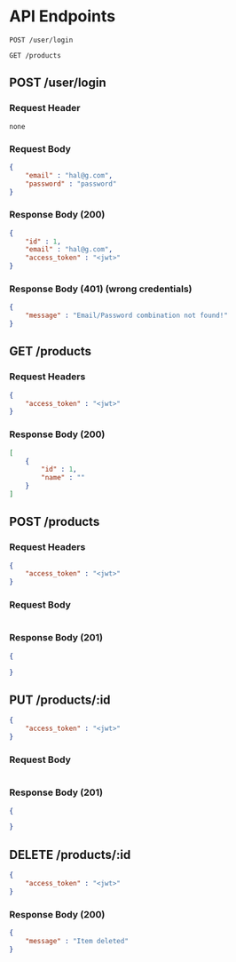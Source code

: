 # API Endpoints

```
POST /user/login

GET /products
```

## POST /user/login
### Request Header
```
none
```

### Request Body
```json
{
    "email" : "hal@g.com",
    "password" : "password"
}
```

### Response Body (200)
```json
{
    "id" : 1,
    "email" : "hal@g.com",
    "access_token" : "<jwt>"
}
```

### Response Body (401) (wrong credentials)
```json
{
    "message" : "Email/Password combination not found!"
}
```

## GET /products
### Request Headers
```json
{
    "access_token" : "<jwt>"
}

```

### Response Body (200)
```json
[
    {
        "id" : 1,
        "name" : ""
    }
]
```

## POST /products
### Request Headers
```json
{
    "access_token" : "<jwt>"
}
```

### Request Body
```json

```


### Response Body (201)
```json
{

}
```


## PUT /products/:id
```json
{
    "access_token" : "<jwt>"
}
```

### Request Body
```json

```


### Response Body (201)
```json
{

}
```


## DELETE /products/:id
```json
{
    "access_token" : "<jwt>"
}
```

### Response Body (200)
```json
{
    "message" : "Item deleted"
}
```
